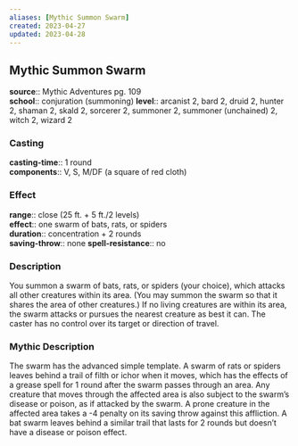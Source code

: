 ```yaml
---
aliases: [Mythic Summon Swarm]
created: 2023-04-27
updated: 2023-04-28
---
```


## Mythic Summon Swarm

**source**:: Mythic Adventures pg. 109  
**school**:: conjuration (summoning)
**level**:: arcanist 2, bard 2, druid 2, hunter 2, shaman 2, skald 2, sorcerer 2, summoner 2, summoner (unchained) 2, witch 2, wizard 2

### Casting

**casting-time**:: 1 round  
**components**:: V, S, M/DF (a square of red cloth)

### Effect

**range**:: close (25 ft. + 5 ft./2 levels)  
**effect**:: one swarm of bats, rats, or spiders  
**duration**:: concentration + 2 rounds  
**saving-throw**:: none
**spell-resistance**:: no

### Description

You summon a swarm of bats, rats, or spiders (your choice), which attacks all other creatures within its area. (You may summon the swarm so that it shares the area of other creatures.) If no living creatures are within its area, the swarm attacks or pursues the nearest creature as best it can. The caster has no control over its target or direction of travel.

### Mythic Description

The swarm has the advanced simple template. A swarm of rats or spiders leaves behind a trail of filth or ichor when it moves, which has the effects of a grease spell for 1 round after the swarm passes through an area. Any creature that moves through the affected area is also subject to the swarm’s disease or poison, as if attacked by the swarm. A prone creature in the affected area takes a -4 penalty on its saving throw against this affliction. A bat swarm leaves behind a similar trail that lasts for 2 rounds but doesn’t have a disease or poison effect.
